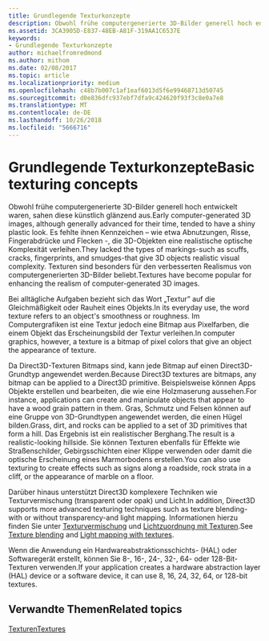 ```yaml
---
title: Grundlegende Texturkonzepte
description: Obwohl frühe computergenerierte 3D-Bilder generell hoch entwickelt waren, sahen diese künstlich glänzend aus.
ms.assetid: 3CA3905D-E837-48EB-A81F-319AA1C6537E
keywords:
- Grundlegende Texturkonzepte
author: michaelfromredmond
ms.author: mithom
ms.date: 02/08/2017
ms.topic: article
ms.localizationpriority: medium
ms.openlocfilehash: c48b7b007c1af1eaf6013d5f6e99468713d50745
ms.sourcegitcommit: d0e836dfc937ebf7dfa9c424620f93f3c8e0a7e8
ms.translationtype: MT
ms.contentlocale: de-DE
ms.lasthandoff: 10/26/2018
ms.locfileid: "5666716"
---
```

# <a name="basic-texturing-concepts"></a><span data-ttu-id="90fae-104">Grundlegende Texturkonzepte</span><span class="sxs-lookup"><span data-stu-id="90fae-104">Basic texturing concepts</span></span>


<span data-ttu-id="90fae-105">Obwohl frühe computergenerierte 3D-Bilder generell hoch entwickelt waren, sahen diese künstlich glänzend aus.</span><span class="sxs-lookup"><span data-stu-id="90fae-105">Early computer-generated 3D images, although generally advanced for their time, tended to have a shiny plastic look.</span></span> <span data-ttu-id="90fae-106">Es fehlte ihnen Kennzeichen – wie etwa Abnutzungen, Risse, Fingerabdrücke und Flecken -, die 3D-Objekten eine realistische optische Komplexität verleihen.</span><span class="sxs-lookup"><span data-stu-id="90fae-106">They lacked the types of markings-such as scuffs, cracks, fingerprints, and smudges-that give 3D objects realistic visual complexity.</span></span> <span data-ttu-id="90fae-107">Texturen sind besonders für den verbesserten Realismus von computergenerierten 3D-Bilder beliebt.</span><span class="sxs-lookup"><span data-stu-id="90fae-107">Textures have become popular for enhancing the realism of computer-generated 3D images.</span></span>

<span data-ttu-id="90fae-108">Bei alltägliche Aufgaben bezieht sich das Wort „Textur” auf die Gleichmäßigkeit oder Rauheit eines Objekts.</span><span class="sxs-lookup"><span data-stu-id="90fae-108">In its everyday use, the word texture refers to an object's smoothness or roughness.</span></span> <span data-ttu-id="90fae-109">Im Computergrafiken ist eine Textur jedoch eine Bitmap aus Pixelfarben, die einem Objekt das Erscheinungsbild der Textur verleihen.</span><span class="sxs-lookup"><span data-stu-id="90fae-109">In computer graphics, however, a texture is a bitmap of pixel colors that give an object the appearance of texture.</span></span>

<span data-ttu-id="90fae-110">Da Direct3D-Texturen Bitmaps sind, kann jede Bitmap auf einen Direct3D-Grundtyp angewendet werden.</span><span class="sxs-lookup"><span data-stu-id="90fae-110">Because Direct3D textures are bitmaps, any bitmap can be applied to a Direct3D primitive.</span></span> <span data-ttu-id="90fae-111">Beispielsweise können Apps Objekte erstellen und bearbeiten, die wie eine Holzmaserung aussehen.</span><span class="sxs-lookup"><span data-stu-id="90fae-111">For instance, applications can create and manipulate objects that appear to have a wood grain pattern in them.</span></span> <span data-ttu-id="90fae-112">Gras, Schmutz und Felsen können auf eine Gruppe von 3D-Grundtypen angewendet werden, die einen Hügel bilden.</span><span class="sxs-lookup"><span data-stu-id="90fae-112">Grass, dirt, and rocks can be applied to a set of 3D primitives that form a hill.</span></span> <span data-ttu-id="90fae-113">Das Ergebnis ist ein realistischer Berghang.</span><span class="sxs-lookup"><span data-stu-id="90fae-113">The result is a realistic-looking hillside.</span></span> <span data-ttu-id="90fae-114">Sie können Texturen ebenfalls für Effekte wie Straßenschilder, Gebirgsschichten einer Klippe verwenden oder damit die optische Erscheinung eines Marmorbodens erstellen.</span><span class="sxs-lookup"><span data-stu-id="90fae-114">You can also use texturing to create effects such as signs along a roadside, rock strata in a cliff, or the appearance of marble on a floor.</span></span>

<span data-ttu-id="90fae-115">Darüber hinaus unterstützt Direct3D komplexere Techniken wie Texturvermischung (transparent oder opak) und Licht.</span><span class="sxs-lookup"><span data-stu-id="90fae-115">In addition, Direct3D supports more advanced texturing techniques such as texture blending-with or without transparency-and light mapping.</span></span> <span data-ttu-id="90fae-116">Informationen hierzu finden Sie unter [Texturvermischung](texture-blending.md) und [Lichtzuordnung mit Texturen](light-mapping-with-textures.md).</span><span class="sxs-lookup"><span data-stu-id="90fae-116">See [Texture blending](texture-blending.md) and [Light mapping with textures](light-mapping-with-textures.md).</span></span>

<span data-ttu-id="90fae-117">Wenn die Anwendung ein Hardwareabstraktionsschichts- (HAL) oder Softwaregerät erstellt, können Sie 8-, 16-, 24-, 32-, 64- oder 128-Bit-Texturen verwenden.</span><span class="sxs-lookup"><span data-stu-id="90fae-117">If your application creates a hardware abstraction layer (HAL) device or a software device, it can use 8, 16, 24, 32, 64, or 128-bit textures.</span></span>

## <a name="span-idrelated-topicsspanrelated-topics"></a><span data-ttu-id="90fae-118"><span id="related-topics"></span>Verwandte Themen</span><span class="sxs-lookup"><span data-stu-id="90fae-118"><span id="related-topics"></span>Related topics</span></span>


[<span data-ttu-id="90fae-119">Texturen</span><span class="sxs-lookup"><span data-stu-id="90fae-119">Textures</span></span>](textures.md)

 

 




